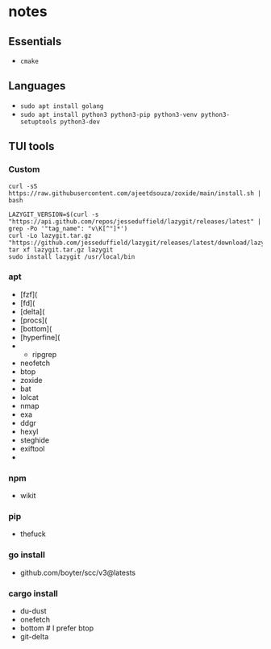 
# notes

## Essentials

* `cmake`

## Languages

* `sudo apt install golang`
* `sudo apt install python3 python3-pip python3-venv python3-setuptools python3-dev`

## TUI tools

### Custom
`curl -sS https://raw.githubusercontent.com/ajeetdsouza/zoxide/main/install.sh | bash`
```
LAZYGIT_VERSION=$(curl -s "https://api.github.com/repos/jesseduffield/lazygit/releases/latest" | grep -Po '"tag_name": "v\K[^"]*')
curl -Lo lazygit.tar.gz "https://github.com/jesseduffield/lazygit/releases/latest/download/lazygit_${LAZYGIT_VERSION}_Linux_x86_64.tar.gz"
tar xf lazygit.tar.gz lazygit
sudo install lazygit /usr/local/bin
```

### apt
* [fzf](
* [fd](
* [delta](
* [procs](
* [bottom](
* [hyperfine](
* * ripgrep
* neofetch
* btop
* zoxide
* bat
* lolcat
* nmap
* exa
* ddgr
* hexyl
* steghide
* exiftool
*

### npm
* wikit

### pip
* thefuck

### go install

* github.com/boyter/scc/v3@latests

### cargo install

* du-dust
* onefetch
* bottom # I prefer btop
* git-delta
